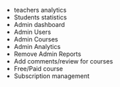 - teachers analytics
- Students statistics
- Admin dashboard
- Admin Users
- Admin Courses
- Admin Analytics
- Remove Admin Reports
- Add comments/review for courses
- Free/Paid course
- Subscription management
